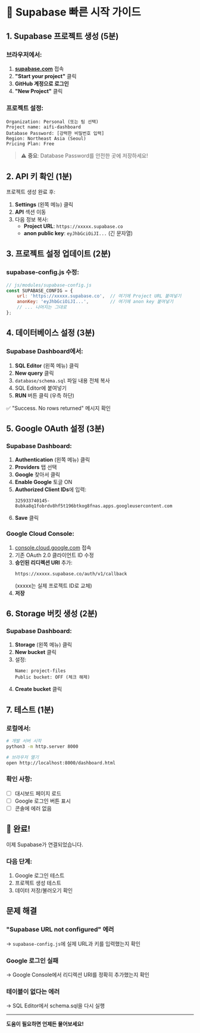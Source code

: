 # 🚀 Supabase 빠른 시작 가이드

## 1. Supabase 프로젝트 생성 (5분)

### 브라우저에서:
1. **[supabase.com](https://supabase.com)** 접속
2. **"Start your project"** 클릭
3. **GitHub 계정으로 로그인**
4. **"New Project"** 클릭

### 프로젝트 설정:
```
Organization: Personal (또는 팀 선택)
Project name: aifi-dashboard
Database Password: [강력한 비밀번호 입력]
Region: Northeast Asia (Seoul)
Pricing Plan: Free
```

> ⚠️ **중요**: Database Password를 안전한 곳에 저장하세요!

## 2. API 키 확인 (1분)

프로젝트 생성 완료 후:

1. **Settings** (왼쪽 메뉴) 클릭
2. **API** 섹션 이동
3. 다음 정보 복사:
   - **Project URL**: `https://xxxxx.supabase.co`
   - **anon public key**: `eyJhbGciOiJI...` (긴 문자열)

## 3. 프로젝트 설정 업데이트 (2분)

### supabase-config.js 수정:
```javascript
// js/modules/supabase-config.js
const SUPABASE_CONFIG = {
    url: 'https://xxxxx.supabase.co',  // 여기에 Project URL 붙여넣기
    anonKey: 'eyJhbGciOiJI...',        // 여기에 anon key 붙여넣기
    // ... 나머지는 그대로
};
```

## 4. 데이터베이스 설정 (3분)

### Supabase Dashboard에서:
1. **SQL Editor** (왼쪽 메뉴) 클릭
2. **New query** 클릭
3. `database/schema.sql` 파일 내용 전체 복사
4. SQL Editor에 붙여넣기
5. **RUN** 버튼 클릭 (우측 하단)

✅ "Success. No rows returned" 메시지 확인

## 5. Google OAuth 설정 (3분)

### Supabase Dashboard:
1. **Authentication** (왼쪽 메뉴) 클릭
2. **Providers** 탭 선택
3. **Google** 찾아서 클릭
4. **Enable Google** 토글 ON
5. **Authorized Client IDs**에 입력:
   ```
   325933740145-8ubka8q1fobrdv8hf5t196btkog8fnas.apps.googleusercontent.com
   ```
6. **Save** 클릭

### Google Cloud Console:
1. [console.cloud.google.com](https://console.cloud.google.com) 접속
2. 기존 OAuth 2.0 클라이언트 ID 수정
3. **승인된 리디렉션 URI** 추가:
   ```
   https://xxxxx.supabase.co/auth/v1/callback
   ```
   (xxxxx는 실제 프로젝트 ID로 교체)
4. **저장**

## 6. Storage 버킷 생성 (2분)

### Supabase Dashboard:
1. **Storage** (왼쪽 메뉴) 클릭
2. **New bucket** 클릭
3. 설정:
   ```
   Name: project-files
   Public bucket: OFF (체크 해제)
   ```
4. **Create bucket** 클릭

## 7. 테스트 (1분)

### 로컬에서:
```bash
# 개발 서버 시작
python3 -m http.server 8000

# 브라우저 열기
open http://localhost:8000/dashboard.html
```

### 확인 사항:
- [ ] 대시보드 페이지 로드
- [ ] Google 로그인 버튼 표시
- [ ] 콘솔에 에러 없음

## 🎉 완료!

이제 Supabase가 연결되었습니다.

### 다음 단계:
1. Google 로그인 테스트
2. 프로젝트 생성 테스트
3. 데이터 저장/불러오기 확인

## 문제 해결

### "Supabase URL not configured" 에러
→ `supabase-config.js`에 실제 URL과 키를 입력했는지 확인

### Google 로그인 실패
→ Google Console에서 리디렉션 URI를 정확히 추가했는지 확인

### 테이블이 없다는 에러
→ SQL Editor에서 schema.sql을 다시 실행

---

**도움이 필요하면 언제든 물어보세요!**